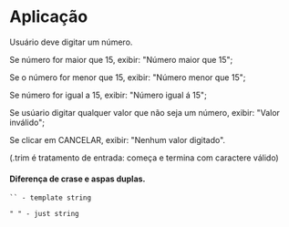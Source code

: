 # Aplicação
Usuário deve digitar um número.

Se número for maior que 15, exibir: "Número maior que 15";

Se o número for menor que 15, exibir: "Número menor que 15";

Se número for igual a 15, exibir: "Número igual á 15";

Se usúario digitar qualquer valor que não seja um número, exibir: "Valor inválido";

Se clicar em CANCELAR, exibir: "Nenhum valor digitado".

(.trim é tratamento de entrada: começa e termina com caractere válido) 

#### Diferença de crase e aspas duplas.
```
`` - template string

" " - just string
```
